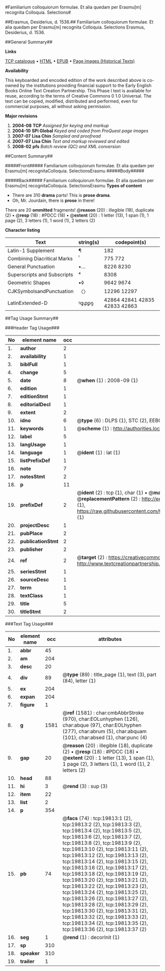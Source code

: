 #Familiarium colloquiorum formulae. Et alia quedam per Erasmu[m] recognita Colloquia. Selections#

##Erasmus, Desiderius, d. 1536.##
Familiarium colloquiorum formulae. Et alia quedam per Erasmu[m] recognita
Colloquia. Selections
Erasmus, Desiderius, d. 1536.

##General Summary##

**Links**

[TCP catalogue](http://www.ota.ox.ac.uk/tcp/)  • 
[HTML](http://tei.it.ox.ac.uk/tcp/Texts-HTML/free/A00/A00325.html)  • 
[EPUB](http://tei.it.ox.ac.uk/tcp/Texts-EPUB/free/A00/A00325.epub) • 
[Page images (Historical Texts)](https://data.historicaltexts.jisc.ac.uk/view?pubId=eebo-99854394e&pageId=eebo-99854394e-19813-1)

**Availability**

This keyboarded and encoded edition of the
	       work described above is co-owned by the institutions
	       providing financial support to the Early English Books
	       Online Text Creation Partnership. This Phase I text is
	       available for reuse, according to the terms of Creative
	       Commons 0 1.0 Universal. The text can be copied,
	       modified, distributed and performed, even for
	       commercial purposes, all without asking permission.

**Major revisions**

1. __2004-08__ __TCP__ *Assigned for keying and markup*
1. __2004-10__ __SPi Global__ *Keyed and coded from ProQuest page images*
1. __2007-07__ __Lisa Chin__ *Sampled and proofread*
1. __2007-07__ __Lisa Chin__ *Text and markup reviewed and edited*
1. __2008-02__ __pfs__ *Batch review (QC) and XML conversion*

##Content Summary##

#####Front#####
Familiarium colloquiorum formulae. Et alia quedam per Erasmu[m] recognitaColloquia. SelectionsErasmu
#####Body#####

#####Back#####
Familiarium colloquiorum formulae. Et alia quedam per Erasmu[m] recognitaColloquia. SelectionsErasmu
**Types of content**

  * There are 310 **drama** parts! This is **prose drama**.
  * Oh, Mr. Jourdain, there is **prose** in there!

There are 20 **ommitted** fragments! 
 @__reason__ (20) : illegible (18), duplicate (2)  •  @__resp__ (18) : #PDCC (18)  •  @__extent__ (20) : 1 letter (13), 1 span (1), 1 page (2), 3 letters (1), 1 word (1), 2 letters (2)

**Character listing**


|Text|string(s)|codepoint(s)|
|---|---|---|
|Latin-1 Supplement|¶|182|
|Combining             Diacritical Marks|̇̄|775 772|
|General Punctuation|•…|8226 8230|
|Superscripts             and Subscripts|⁴|8308|
|Geometric Shapes|▪◊|9642 9674|
|CJKSymbolsandPunctuation|〈〉|12296 12297|
|LatinExtended-D|ꝰꝙꝓꝑꝯ|42864 42841 42835 42833 42863|

##Tag Usage Summary##

###Header Tag Usage###

|No|element name|occ|attributes|
|---|---|---|---|
|1.|__author__|2||
|2.|__availability__|1||
|3.|__biblFull__|1||
|4.|__change__|5||
|5.|__date__|8| @__when__ (1) : 2008-09 (1)|
|6.|__edition__|1||
|7.|__editionStmt__|1||
|8.|__editorialDecl__|1||
|9.|__extent__|2||
|10.|__idno__|6| @__type__ (6) : DLPS (1), STC (2), EEBO-CITATION (1), PROQUEST (1), VID (1)|
|11.|__keywords__|1| @__scheme__ (1) : http://authorities.loc.gov/ (1)|
|12.|__label__|5||
|13.|__langUsage__|1||
|14.|__language__|1| @__ident__ (1) : lat (1)|
|15.|__listPrefixDef__|1||
|16.|__note__|7||
|17.|__notesStmt__|2||
|18.|__p__|11||
|19.|__prefixDef__|2| @__ident__ (2) : tcp (1), char (1)  •  @__matchPattern__ (2) : ([0-9\-]+):([0-9IVX]+) (1), (.+) (1)  •  @__replacementPattern__ (2) : http://eebo.chadwyck.com/downloadtiff?vid=$1&page=$2 (1), https://raw.githubusercontent.com/textcreationpartnership/Texts/master/tcpchars.xml#$1 (1)|
|20.|__projectDesc__|1||
|21.|__pubPlace__|2||
|22.|__publicationStmt__|2||
|23.|__publisher__|2||
|24.|__ref__|2| @__target__ (2) : https://creativecommons.org/publicdomain/zero/1.0/ (1), http://www.textcreationpartnership.org/docs/. (1)|
|25.|__seriesStmt__|1||
|26.|__sourceDesc__|1||
|27.|__term__|1||
|28.|__textClass__|1||
|29.|__title__|5||
|30.|__titleStmt__|2||


###Text Tag Usage###

|No|element name|occ|attributes|
|---|---|---|---|
|1.|__abbr__|45||
|2.|__am__|204||
|3.|__desc__|20||
|4.|__div__|89| @__type__ (89) : title_page (1), text (3), part (84), letter (1)|
|5.|__ex__|204||
|6.|__expan__|204||
|7.|__figure__|1||
|8.|__g__|1581| @__ref__ (1581) : char:cmbAbbrStroke (970), char:EOLunhyphen (126), char:abque (97), char:EOLhyphen (277), char:abrum (5), char:abquam (101), char:absed (1), char:punc (4)|
|9.|__gap__|20| @__reason__ (20) : illegible (18), duplicate (2)  •  @__resp__ (18) : #PDCC (18)  •  @__extent__ (20) : 1 letter (13), 1 span (1), 1 page (2), 3 letters (1), 1 word (1), 2 letters (2)|
|10.|__head__|88||
|11.|__hi__|3| @__rend__ (3) : sup (3)|
|12.|__item__|22||
|13.|__list__|2||
|14.|__p__|354||
|15.|__pb__|74| @__facs__ (74) : tcp:19813:1 (2), tcp:19813:2 (2), tcp:19813:3 (2), tcp:19813:4 (2), tcp:19813:5 (2), tcp:19813:6 (2), tcp:19813:7 (2), tcp:19813:8 (2), tcp:19813:9 (2), tcp:19813:10 (2), tcp:19813:11 (2), tcp:19813:12 (2), tcp:19813:13 (2), tcp:19813:14 (2), tcp:19813:15 (2), tcp:19813:16 (2), tcp:19813:17 (2), tcp:19813:18 (2), tcp:19813:19 (2), tcp:19813:20 (2), tcp:19813:21 (2), tcp:19813:22 (2), tcp:19813:23 (2), tcp:19813:24 (2), tcp:19813:25 (2), tcp:19813:26 (2), tcp:19813:27 (2), tcp:19813:28 (2), tcp:19813:29 (2), tcp:19813:30 (2), tcp:19813:31 (2), tcp:19813:32 (2), tcp:19813:33 (2), tcp:19813:34 (2), tcp:19813:35 (2), tcp:19813:36 (2), tcp:19813:37 (2)|
|16.|__seg__|1| @__rend__ (1) : decorInit (1)|
|17.|__sp__|310||
|18.|__speaker__|310||
|19.|__trailer__|1||
